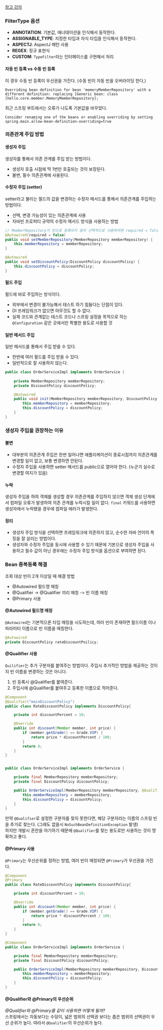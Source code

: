 [참고 강의](https://www.inflearn.com/course/%EC%8A%A4%ED%94%84%EB%A7%81-%ED%95%B5%EC%8B%AC-%EC%9B%90%EB%A6%AC-%EA%B8%B0%EB%B3%B8%ED%8E%B8)


### FilterType 옵션
- **ANNOTATION**: 기본값, 애너테이션을 인식해서 동작한다.
- **ASSIGNABLE_TYPE**: 지정한 타입과 자식 타입을 인식해서 동작한다.
- **ASPECTJ**: AspectJ 패턴 사용
- **REGEX**: 정규 표현식
- **CUSTOM**: `TypeFilter`라는 인터페이스를 구현해서 처리

#### 자동 빈 등록 vs 수동 빈 등록
이 경우 수동 빈 등록이 우선권을 가진다. (수동 빈이 자동 빈을 오버라이딩 한다,)
```text
Overriding bean definition for bean 'memoryMemberRepository' with a different definition: replacing [Generic bean: class [hello.core.member.MemoryMemberRepository];
```
최근 스프링 부트에서는 오류가 나도록 기본값을 바꾸었다.
```text
Consider renaming one of the beans or enabling overriding by setting spring.main.allow-bean-definition-overriding=true
```


### 의존관계 주입 방법

#### 생성자 주입
생성자를 통해서 의존 관계를 주입 받는 방법이다.
 - 생성자 호출 시점에 딱 1번만 호출되는 것이 보장된다.
 - 불변, 필수 의존관계에 사용된다.


#### 수정자 주입 (setter)
setter라고 불리는 필드의 값을 변경하는 수정자 메서드를 통해서 의존관계를 주입하는 방법이다.
- 선택, 변경 가능성이 있는 의존관계에 사용
- 자바빈 프로퍼티 규약의 수정자 메서드 방식을 사용하는 방법
```java
// MemberRepository가 빈으로 등록되지 않아 선택적으로 사용하려면 required = false를 줘야한다.
@Autowired(required = false)
public void setMemberRepository(MemberRepository memberRepository) {
    this.memberRepository = memberRepository;
}

@Autowired
public void setDiscountPolicy(DiscountPolicy discountPolicy) {
    this.discountPolicy = discountPolicy;
}
```


#### 필드 주입
필드에 바로 주입하는 방식이다.
- 외부에서 변경이 불가능해서 테스트 하기 힘들다는 단점이 있다.
- DI 프레임워크가 없으면 아무것도 할 수 없다.
- 실제 코드와 관계없는 테스트 코드나 스프링 설정을 목적으로 하는 `@Configuration` 같은 곳에서만 특별한 용도로 사용할 것


#### 일반 메서드 주입
일반 메서드를 통해서 주입 받을 수 있다.
- 한번에 여러 필드를 주입 받을 수 있다.
- 일반적으로 잘 사용하지 않는다.
```java
public class OrderServiceImpl implements OrderService {
    
    private MemberRepository memberRepository;
    private DiscountPolicy discountPolicy;

    @Autowired
    public void init(MemberRepository memberRepository, DiscountPolicy discountPolicy) {
        this.memberRepository = memberRepository;
        this.discountPolicy = discountPolicy;
    }
}
```


### 생성자 주입을 권장하는 이유
#### 불변
- 대부분의 의존관계 주입은 한번 일어나면 애플리케이션이 종료시점까지 의존관계를 변경할 일이 없고, 보통 변경하면 안된다.
- 수정자 주입을 사용하면 setter 메서드를 public으로 열어야 한다. (누군가 실수로 변경할 여지가 있음) 

#### 누락
생성자 주입을 하여 객체를 생성할 경우 의존관계를 주입하지 않으면 객체 생성 단계에서 컴파일 오류가 발생하여 의존 관계를 누락시킬 일이 없다.
`final` 키워드를 사용하면 생성자에서 누락됐을 경우에 컴파일 에러가 발생한다.

#### 정리 
- 생성자 주입 방식을 선택하면 프레임워크에 의존하지 않고, 순수한 자바 언어의 특징을 잘 살리는 방법이다.
- 생성자와 수정자 주입을 동시에 사용할 수 있기 때문에 기본으로 생성자 주입을 사용하고 필수 값이 아닌 경우에는 수정자 주입 방식을 옵션으로 부여하면 된다.


### Bean 중복등록 해결
조회 대상 빈이 2개 이상일 때 해결 방법
- @Autowired 필드명 매칭
- @Qualifier -> @Qualifier 끼리 매칭 -> 빈 이름 매칭
- @Primary 사용


#### @Autowired 필드명 매칭
`@Autowired`는 기본적으론 타입 매칭을 시도하는데, 여러 빈이 존재하면 필드이름 이나 파라미터 이름으로 빈 이름을 매칭한다.
```java
@Autowired
private DiscountPolicy rateDiscountPoilicy;
```


#### @Quailifier 사용
`Quilifier`는 추가 구분자를 붙여주는 방법이다. 주입시 추가적인 방법을 제공하는 것이지 빈 이름을 변경하는 것은 아니다.
1. 빈 등록시 @Qualifier를 붙여준다.
2. 주입시에 @Qualifier를 붙여주고 등록한 이름으로 적어준다.

```java
@Component
@Qualifier("mainDiscountPolicy")
public class RateDiscountPolicy implements DiscountPolicy{

    private int discountPercent = 10;

    @Override
    public int discount(Member member, int price) {
        if (member.getGrade() == Grade.VIP) {
            return price * discountPercent / 100;
        }
        return 0;
    }
}


public class OrderServiceImpl implements OrderService {

    private final MemberRepository memberRepository;
    private final DiscountPolicy discountPolicy;

    public OrderServiceImpl(MemberRepository memberRepository, @Qualifier("mainDiscountPolicy") DiscountPolicy discountPolicy) {
        this.memberRepository = memberRepository;
        this.discountPolicy = discountPolicy;
    }
}
```

만약 `@Qualifier`로 설정한 구분자를 찾지 못한다면, 해당 구분자라는 이름의 스프링 빈을 추가로 찾는다. (그래도 없을시 `NoSuchBeanDefinitionException` 발생)
<br> 하지만 개발시 혼란을 야기하기 때문에 `@Qualifier`를 찾는 용도로만 사용하는 것이 명확하고 좋다.


#### @Primary 사용
`@Primary`는 우선순위를 정하는 방법, 여러 빈이 매칭되면 `@Primary`가 우선권을 가진다.
```java
@Component
@Primary 
public class RateDiscountPolicy implements DiscountPolicy{

    private int discountPercent = 10;

    @Override
    public int discount(Member member, int price) {
        if (member.getGrade() == Grade.VIP) {
            return price * discountPercent / 100;
        }
        return 0;
    }
}

@Component
public class OrderServiceImpl implements OrderService {

    private final MemberRepository memberRepository;
    private final DiscountPolicy discountPolicy;

    public OrderServiceImpl(MemberRepository memberRepository, DiscountPolicy discountPolicy) {
        this.memberRepository = memberRepository;
        this.discountPolicy = discountPolicy;
    }
}
```

#### @Qualifier와 @Primary의 우선순위
*@Qualifier와 @Primary를 같이 사용하면 어떻게 될까?* <br>
스프링에서는 자동보다는 수덩이,
넓은 범위의 선택권 보다는 좁은 범위의 선택권이 우선 순위가 높다. 따라서 `@Qualifier`의 우선순위가 높다.





